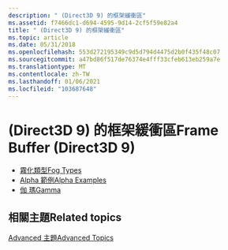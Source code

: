 ```yaml
---
description: " (Direct3D 9) 的框架緩衝區"
ms.assetid: f7466dc1-d694-4595-9d14-2cf5f59e82a4
title: " (Direct3D 9) 的框架緩衝區"
ms.topic: article
ms.date: 05/31/2018
ms.openlocfilehash: 553d272195349c9d5d794d4475d2b0f435f48c07
ms.sourcegitcommit: a47bd86f517de76374e4fff33cfeb613eb259a7e
ms.translationtype: MT
ms.contentlocale: zh-TW
ms.lasthandoff: 01/06/2021
ms.locfileid: "103687648"
---
```

# <a name="frame-buffer-direct3d-9"></a><span data-ttu-id="4d647-103"> (Direct3D 9) 的框架緩衝區</span><span class="sxs-lookup"><span data-stu-id="4d647-103">Frame Buffer (Direct3D 9)</span></span>

-   [<span data-ttu-id="4d647-104">霧化類型</span><span class="sxs-lookup"><span data-stu-id="4d647-104">Fog Types</span></span>](fog-types.md)
-   [<span data-ttu-id="4d647-105">Alpha 範例</span><span class="sxs-lookup"><span data-stu-id="4d647-105">Alpha Examples</span></span>](alpha-examples.md)
-   [<span data-ttu-id="4d647-106">伽 瑪</span><span class="sxs-lookup"><span data-stu-id="4d647-106">Gamma</span></span>](gamma.md)

## <a name="related-topics"></a><span data-ttu-id="4d647-107">相關主題</span><span class="sxs-lookup"><span data-stu-id="4d647-107">Related topics</span></span>

<dl> <dt>

[<span data-ttu-id="4d647-108">Advanced 主題</span><span class="sxs-lookup"><span data-stu-id="4d647-108">Advanced Topics</span></span>](advanced-topics.md)
</dt> </dl>

 

 



